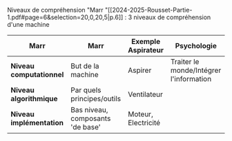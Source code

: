 Niveaux de compréhension
"Marr "[[2024-2025-Rousset-Partie-1.pdf#page=6&selection=20,0,20,5|p.6]] : 3 niveaux de compréhension d'une machine

| Marr                      | Marr                             | Exemple Aspirateur  | Psychologie                             |
| ------------------------- | -------------------------------- | ------------------- | --------------------------------------- |
| **Niveau computationnel** | But de la machine                | Aspirer             | Traiter le monde/Intégrer l'information |
| **Niveau algorithmique**  | Par quels principes/outils       | Ventilateur         |                                         |
| **Niveau implémentation** | Bas niveau, composants 'de base' | Moteur, Electricité |                                         |